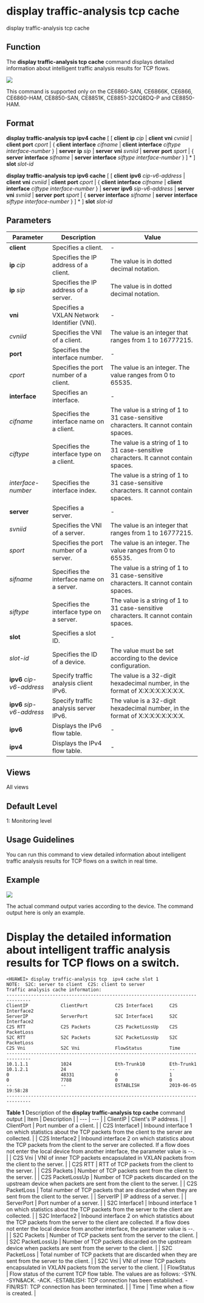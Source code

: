 display traffic-analysis tcp cache
==================================

display traffic-analysis tcp cache

Function
--------



The **display traffic-analysis tcp cache** command displays detailed information about intelligent traffic analysis results for TCP flows.



![](../public_sys-resources/note_3.0-en-us.png) 

This command is supported only on the CE6860-SAN, CE6866K, CE6866, CE6860-HAM, CE8850-SAN, CE8851K, CE8851-32CQ8DQ-P and CE8850-HAM.



Format
------

**display traffic-analysis tcp ipv4 cache** [ [ **client** **ip** *cip* | **client** **vni** *cvniid* | **client** **port** *cport* | { **client** **interface** *cifname* | **client** **interface** *ciftype* *interface-number* } | **server** **ip** *sip* | **server** **vni** *svniid* | **server** **port** *sport* | { **server** **interface** *sifname* | **server** **interface** *siftype* *interface-number* } ] \* ] **slot** *slot-id*

**display traffic-analysis tcp ipv6 cache** [ [ **client** **ipv6** *cip-v6-address* | **client** **vni** *cvniid* | **client** **port** *cport* | { **client** **interface** *cifname* | **client** **interface** *ciftype* *interface-number* } | **server** **ipv6** *sip-v6-address* | **server** **vni** *svniid* | **server** **port** *sport* | { **server** **interface** *sifname* | **server** **interface** *siftype* *interface-number* } ] \* ] **slot** *slot-id*


Parameters
----------

| Parameter | Description | Value |
| --- | --- | --- |
| **client** | Specifies a client. | - |
| **ip** *cip* | Specifies the IP address of a client. | The value is in dotted decimal notation. |
| **ip** *sip* | Specifies the IP address of a server. | The value is in dotted decimal notation. |
| **vni** | Specifies a VXLAN Network Identifier (VNI). | - |
| *cvniid* | Specifies the VNI of a client. | The value is an integer that ranges from 1 to 16777215. |
| **port** | Specifies the interface number. | - |
| *cport* | Specifies the port number of a client. | The value is an integer. The value ranges from 0 to 65535. |
| **interface** | Specifies an interface. | - |
| *cifname* | Specifies the interface name on a client. | The value is a string of 1 to 31 case-sensitive characters. It cannot contain spaces. |
| *ciftype* | Specifies the interface type on a client. | The value is a string of 1 to 31 case-sensitive characters. It cannot contain spaces. |
| *interface-number* | Specifies the interface index. | The value is a string of 1 to 31 case-sensitive characters. It cannot contain spaces. |
| **server** | Specifies a server. | - |
| *svniid* | Specifies the VNI of a server. | The value is an integer that ranges from 1 to 16777215. |
| *sport* | Specifies the port number of a server. | The value is an integer. The value ranges from 0 to 65535. |
| *sifname* | Specifies the interface name on a server. | The value is a string of 1 to 31 case-sensitive characters. It cannot contain spaces. |
| *siftype* | Specifies the interface type on a server. | The value is a string of 1 to 31 case-sensitive characters. It cannot contain spaces. |
| **slot** | Specifies a slot ID. | - |
| *slot-id* | Specifies the ID of a device. | The value must be set according to the device configuration. |
| **ipv6** *cip-v6-address* | Specify traffic analysis client IPv6. | The value is a 32-digit hexadecimal number, in the format of X:X:X:X:X:X:X:X. |
| **ipv6** *sip-v6-address* | Specify traffic analysis server IPv6. | The value is a 32-digit hexadecimal number, in the format of X:X:X:X:X:X:X:X. |
| **ipv6** | Displays the IPv6 flow table. | - |
| **ipv4** | Displays the IPv4 flow table. | - |



Views
-----

All views


Default Level
-------------

1: Monitoring level


Usage Guidelines
----------------

You can run this command to view detailed information about intelligent traffic analysis results for TCP flows on a switch in real time.


Example
-------

![](../public_sys-resources/note_3.0-en-us.png) 

The actual command output varies according to the device. The command output here is only an example.


# Display the detailed information about intelligent traffic analysis results for TCP flows on a switch.
```
<HUAWEI> display traffic-analysis tcp  ipv4 cache slot 1
NOTE:  S2C: server to client  C2S: client to server                                                                                 
Traffic analysis cache information:                                                                                                 
-------------------------------------------------------------------------------                                                     
ClientIP            ClientPort          C2S Interface1      C2S Interface2                                                          
ServerIP            ServerPort          S2C Interface1      S2C Interface2                                                          
C2S RTT             C2S Packets         C2S PacketLossUp    C2S PacketLoss                                                          
S2C RTT             S2C Packets         S2C PacketLossUp    S2C PacketLoss                                                          
C2S Vni             S2C Vni             FlowStatus          Time                                                                    
-------------------------------------------------------------------------------  
10.1.1.1            1024                Eth-Trunk10         Eth-Trunk1                                                                
10.1.2.1            24                  --                  --                                                                      
0                   48331               0                   1                                                                   
0                   7788                0                   0                                                                       
--                  --                  ESTABLISH           2019-06-05 19:58:28
-------------------------------------------------------------------------------

```

**Table 1** Description of the **display traffic-analysis tcp cache** command output
| Item | Description |
| --- | --- |
| ClientIP | Client's IP address. |
| ClientPort | Port number of a client. |
| C2S Interface1 | Inbound interface 1 on which statistics about the TCP packets from the client to the server are collected. |
| C2S Interface2 | Inbound interface 2 on which statistics about the TCP packets from the client to the server are collected. If a flow does not enter the local device from another interface, the parameter value is --. |
| C2S Vni | VNI of inner TCP packets encapsulated in VXLAN packets from the client to the server. |
| C2S RTT | RTT of TCP packets from the client to the server. |
| C2S Packets | Number of TCP packets sent from the client to the server. |
| C2S PacketLossUp | Number of TCP packets discarded on the upstream device when packets are sent from the client to the server. |
| C2S PacketLoss | Total number of TCP packets that are discarded when they are sent from the client to the server. |
| ServerIP | IP address of a server. |
| ServerPort | Port number of a server. |
| S2C Interface1 | Inbound interface 1 on which statistics about the TCP packets from the server to the client are collected. |
| S2C Interface2 | Inbound interface 2 on which statistics about the TCP packets from the server to the client are collected. If a flow does not enter the local device from another interface, the parameter value is --. |
| S2C Packets | Number of TCP packets sent from the server to the client. |
| S2C PacketLossUp | Number of TCP packets discarded on the upstream device when packets are sent from the server to the client. |
| S2C PacketLoss | Total number of TCP packets that are discarded when they are sent from the server to the client. |
| S2C Vni | VNI of inner TCP packets encapsulated in VXLAN packets from the server to the client. |
| FlowStatus | Flow status of the current TCP flow table. The values are as follows:  -SYN.  -SYN&ACK.  -ACK.  -ESTABLISH: TCP connection has been established.  -FIN/RST: TCP connection has been terminated. |
| Time | Time when a flow is created. |